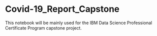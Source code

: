 # Covid-19_Report_Capstone
This notebook will be mainly used for the IBM Data Science Professional Certificate Program capstone project. 
